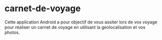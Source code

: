 carnet-de-voyage
================

Cette application Android a pour objectif de vous assiter lors de vos voyage pour réaliser un carnet de voyage en utilisant la geolocalisation et vos photos.
